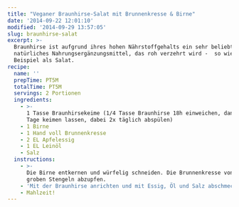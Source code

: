 ```yaml
---
title: "Veganer Braunhirse-Salat mit Brunnenkresse & Birne"
date: '2014-09-22 12:01:10'
modified: '2014-09-29 13:57:05'
slug: braunhirse-salat
excerpt: >-
  Braunhirse ist aufgrund ihres hohen Nährstoffgehalts ein sehr beliebtes,
  natürliches Nahrungsergänzungsmittel, das roh verzehrt wird -  so wie hier zum
  Beispiel als Salat.
recipe:
  name: ''
  prepTime: PT5M
  totalTime: PT5M
  servings: 2 Portionen
  ingredients:
    - >-
      1 Tasse Braunhirsekeime (1/4 Tasse Braunhirse 18h einweichen, dann 2-3
      Tage keimen lassen, dabei 2x täglich abspülen)
    - 1 Birne
    - 1 Hand voll Brunnenkresse
    - 2 EL Apfelessig
    - 1 EL Leinöl
    - Salz
  instructions:
    - >-
      Die Birne entkernen und würfelig schneiden. Die Brunnenkresse von den
      groben Stengeln abzupfen.
    - 'Mit der Braunhirse anrichten und mit Essig, Öl und Salz abschmecken.'
    - Mahlzeit!
---
```


